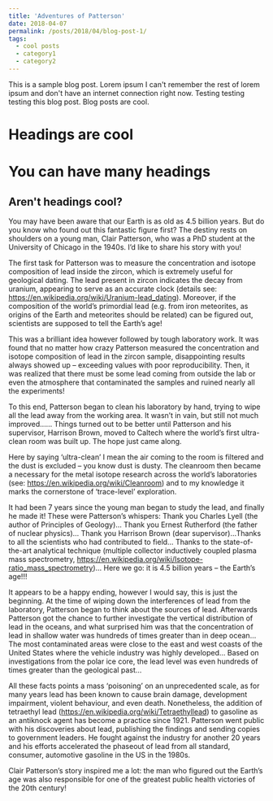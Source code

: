 ```yaml
---
title: 'Adventures of Patterson'
date: 2018-04-07
permalink: /posts/2018/04/blog-post-1/
tags:
  - cool posts
  - category1
  - category2
---
```


This is a sample blog post. Lorem ipsum I can't remember the rest of lorem ipsum and don't have an internet connection right now. Testing testing testing this blog post. Blog posts are cool.

Headings are cool
======

You can have many headings
======

Aren't headings cool?
------
You may have been aware that our Earth is as old as 4.5 billion years. But do you know who found out this fantastic figure first? The destiny rests on shoulders on a young man, Clair Patterson, who was a PhD student at the University of Chicago in the 1940s. I’d like to share his story with you!

The first task for Patterson was to measure the concentration and isotope composition of lead inside the zircon, which is extremely useful for geological dating. The lead present in zircon indicates the decay from uranium, appearing to serve as an accurate clock (details see: https://en.wikipedia.org/wiki/Uranium-lead_dating). Moreover, if the composition of the world’s primordial lead (e.g. from iron meteorites, as origins of the Earth and meteorites should be related) can be figured out, scientists are supposed to tell the Earth’s age!

This was a brilliant idea however followed by tough laboratory work. It was found that no matter how crazy Patterson measured the concentration and isotope composition of lead in the zircon sample, disappointing results always showed up – exceeding values with poor reproducibility. Then, it was realized that there must be some lead coming from outside the lab or even the atmosphere that contaminated the samples and ruined nearly all the experiments!

To this end, Patterson began to clean his laboratory by hand, trying to wipe all the lead away from the working area. It wasn’t in vain, but still not much improved…… Things turned out to be better until Patterson and his supervisor, Harrison Brown, moved to Caltech where the world’s first ultra-clean room was built up. The hope just came along.

Here by saying ‘ultra-clean’ I mean the air coming to the room is filtered and the dust is excluded – you know dust is dusty. The cleanroom then became a necessary for the metal isotope research across the world’s laboratories (see: https://en.wikipedia.org/wiki/Cleanroom) and to my knowledge it marks the cornerstone of ‘trace-level’ exploration.

It had been 7 years since the young man began to study the lead, and finally he made it! These were Patterson’s whispers: Thank you Charles Lyell (the author of Principles of Geology)… Thank you Ernest Rutherford (the father of nuclear physics)… Thank you Harrison Brown (dear supervisor)…Thanks to all the scientists who had contributed to field… Thanks to the state-of-the-art analytical technique (multiple collector inductively coupled plasma mass spectrometry, https://en.wikipedia.org/wiki/Isotope-ratio_mass_spectrometry)… Here we go: it is 4.5 billion years – the Earth’s age!!!

It appears to be a happy ending, however I would say, this is just the beginning. At the time of wiping down the interferences of lead from the laboratory, Patterson began to think about the sources of lead. Afterwards Patterson got the chance to further investigate the vertical distribution of lead in the oceans, and what surprised him was that the concentration of lead in shallow water was hundreds of times greater than in deep ocean… The most contaminated areas were close to the east and west coasts of the United States where the vehicle industry was highly developed… Based on investigations from the polar ice core, the lead level was even hundreds of times greater than the geological past…

All these facts points a mass ‘poisoning’ on an unprecedented scale, as for many years lead has been known to cause brain damage, development impairment, violent behaviour, and even death. Nonetheless, the addition of tetraethyl lead (https://en.wikipedia.org/wiki/Tetraethyllead) to gasoline as an antiknock agent has become a practice since 1921. Patterson went public with his discoveries about lead, publishing the findings and sending copies to government leaders. He fought against the industry for another 20 years and his efforts accelerated the phaseout of lead from all standard, consumer, automotive gasoline in the US in the 1980s.

Clair Patterson’s story inspired me a lot: the man who figured out the Earth’s age was also responsible for one of the greatest public health victories of the 20th century!
